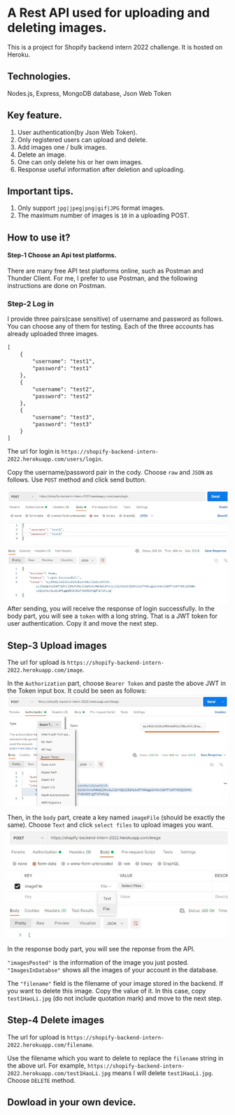 # A Rest API used for uploading and deleting images.

This is a project for Shopify backend intern 2022 challenge.
It is hosted on Heroku.
## Technologies.
  Nodes.js, Express, MongoDB database, Json Web Token
## Key feature.
1. User authentication(by Json Web Token).
1. Only registered users can upload and delete.
2. Add images one / bulk images.
3. Delete an image.
4. One can only delete his or her own images.
2. Response useful information after deletion and uploading.

## Important tips.
1. Only support `jpg|jpeg|png|gif|JPG` format images.
2. The maximum number of images is `10` in a uploading POST.
## How to use it?

#### Step-1 Choose an Api test platforms.
There are many free API test platforms online, such as Postman and Thunder Client. For me, I prefer to use Postman, and the following instructions are done on Postman.

### Step-2  Log in
I provide three pairs(case sensitive) of username and password as follows. You can choose any of them for testing. Each of the three accounts has already uploaded three images. 
```
[
    {
        "username": "test1",
        "password": "test1"
    },
    {
        "username": "test2",
        "password": "test2"
    },
    {
        "username": "test3",
        "password": "test3"
    }
]
```
The url for login is `https://shopify-backend-intern-2022.herokuapp.com/users/login`. 

Copy the username/password pair in the cody. Choose `raw` and `JSON` as follows. Use `POST` method and click send button.

![](./readmeImgs/login.jpg)
After sending, you will receive the response of login successfully. In the body part, you will see a `token` with a long string. That is a JWT token for user authentication. Copy it and move the next step. 
## Step-3 Upload images
The url for upload is `https://shopify-backend-intern-2022.herokuapp.com/image`. 

In the `Authorization` part, choose `Bearer Token` and paste the above JWT in the Token input box. It could be seen as follows:
![](./readmeImgs/upload1.jpg)

Then, in the `body` part, create a key named `imageFile` (should be exactly the same). Choose `Text` and click `select files` to upload images you want.
![](./readmeImgs/upload2.jpg)

In the response body part, you will see the reponse from the API. 

`"imagesPosted"` is the information of the image you just posted. `"ImagesInDatabse"` shows all the images of your account in the database.

The `"filename"` field is the filename of your image stored in the backend. If you want to delete this image. Copy the value of it. In this case, copy `test1HaoLi.jpg` (do not include quotation mark) and move to the next step.
## Step-4 Delete images
The url for upload is `https://shopify-backend-intern-2022.herokuapp.com/filename`. 

Use the filename which you want to delete to replace the `filename` string in the above url. For example, `https://shopify-backend-intern-2022.herokuapp.com/test1HaoLi.jpg` means I will delete `test1HaoLi.jpg`. Choose `DELETE` method.

## Dowload in your own device.



